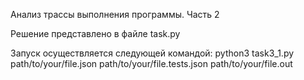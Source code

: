Анализ трассы выполнения программы. Часть 2

Решение представлено в файле task.py

Запуск осуществляется следующей командой: python3 task3_1.py path/to/your/file.json path/to/your/file.tests.json path/to/your/file.out
